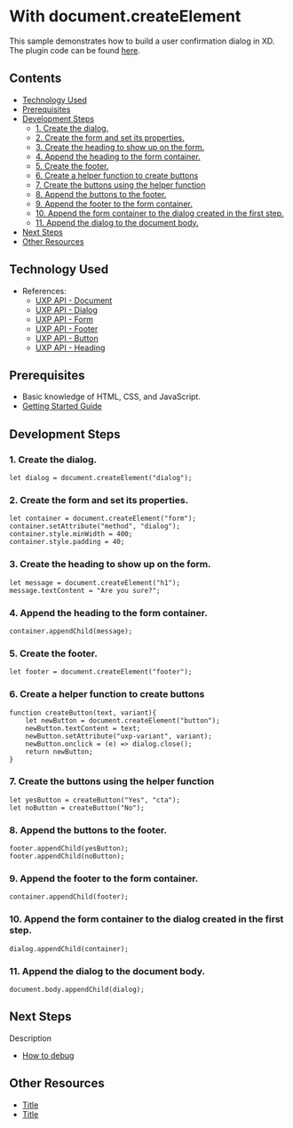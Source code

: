 # With document.createElement

This sample demonstrates how to build a user confirmation dialog in XD. The plugin code can be found [here](https://github.com/AdobeXD/Plugin-Guides/tree/master/Guides/how-to-ask-user-for-confirmation-guide/how-to-ask-user-for-confirmation).

## Contents

* [Technology Used](how-to-ask-user-for-confirmation-guide.md#technology-used)
* [Prerequisites](how-to-ask-user-for-confirmation-guide.md#prerequisites)
* [Development Steps](how-to-ask-user-for-confirmation-guide.md#development-steps)
  * [1. Create the dialog.](how-to-ask-user-for-confirmation-guide.md#1-create-the-dialog)
  * [2. Create the form and set its properties.](how-to-ask-user-for-confirmation-guide.md#2-create-the-form-and-set-its-properties)
  * [3. Create the heading to show up on the form.](how-to-ask-user-for-confirmation-guide.md#3-create-the-heading-to-show-up-on-the-form)
  * [4. Append the heading to the form container.](how-to-ask-user-for-confirmation-guide.md#4-append-the-heading-to-the-form-container)
  * [5. Create the footer.](how-to-ask-user-for-confirmation-guide.md#5-create-the-footer)
  * [6. Create a helper function to create buttons](how-to-ask-user-for-confirmation-guide.md#6-create-a-helper-function-to-create-buttons)
  * [7. Create the buttons using the helper function](how-to-ask-user-for-confirmation-guide.md#7-create-the-buttons-using-the-helper-function)
  * [8. Append the buttons to the footer.](how-to-ask-user-for-confirmation-guide.md#8-append-the-buttons-to-the-footer)
  * [9. Append the footer to the form container.](how-to-ask-user-for-confirmation-guide.md#9-append-the-footer-to-the-form-container)
  * [10. Append the form container to the dialog created in the first step.](how-to-ask-user-for-confirmation-guide.md#10-append-the-form-container-to-the-dialog-created-in-the-first-step)
  * [11. Append the dialog to the document body.](how-to-ask-user-for-confirmation-guide.md#11-append-the-dialog-to-the-document-body)
* [Next Steps](how-to-ask-user-for-confirmation-guide.md#next-steps)
* [Other Resources](how-to-ask-user-for-confirmation-guide.md#other-resources)

## Technology Used

* References: 
  * [UXP API - Document](https://adobe-xd.gitbook.io/plugin-api-reference/uxp-api-reference/dom5-apis/classes/document)
  * [UXP API - Dialog](https://adobe-xd.gitbook.io/plugin-api-reference/uxp-api-reference/dom5-apis/html-elements/htmldialogelement)
  * [UXP API - Form](https://adobe-xd.gitbook.io/plugin-api-reference/uxp-api-reference/dom5-apis/html-elements/htmlhtmlelement)
  * [UXP API - Footer](https://adobe-xd.gitbook.io/plugin-api-reference/uxp-api-reference/dom5-apis/html-elements/htmlhtmlelement)
  * [UXP API - Button](https://adobe-xd.gitbook.io/plugin-api-reference/uxp-api-reference/dom5-apis/html-elements/htmlbuttonelement)    
  * [UXP API - Heading](https://adobe-xd.gitbook.io/plugin-api-reference/uxp-api-reference/dom5-apis/html-elements/htmlhtmlelement)

## Prerequisites

* Basic knowledge of HTML, CSS, and JavaScript.
* [Getting Started Guide](../../getting-started/getting-started-guide.md)

## Development Steps

### 1. Create the dialog.

```text
let dialog = document.createElement("dialog");
```

### 2. Create the form and set its properties.

```text
let container = document.createElement("form");
container.setAttribute("method", "dialog");
container.style.minWidth = 400;
container.style.padding = 40;
```

### 3. Create the heading to show up on the form.

```text
let message = document.createElement("h1");
message.textContent = "Are you sure?";
```

### 4. Append the heading to the form container.

```text
container.appendChild(message);
```

### 5. Create the footer.

```text
let footer = document.createElement("footer");
```

### 6. Create a helper function to create buttons

```text
function createButton(text, variant){
    let newButton = document.createElement("button");
    newButton.textContent = text;
    newButton.setAttribute("uxp-variant", variant);
    newButton.onclick = (e) => dialog.close();
    return newButton;
}
```

### 7. Create the buttons using the helper function

```text
let yesButton = createButton("Yes", "cta");
let noButton = createButton("No");
```

### 8. Append the buttons to the footer.

```text
footer.appendChild(yesButton);
footer.appendChild(noButton);
```

### 9. Append the footer to the form container.

```text
container.appendChild(footer);
```

### 10. Append the form container to the dialog created in the first step.

```text
dialog.appendChild(container);
```

### 11. Append the dialog to the document body.

```text
document.body.appendChild(dialog);
```

## Next Steps

Description

* [How to debug](https://github.com/AdobeXD/Plugin-Guides/tree/a9ce56778e90f9e68bf4ed532cf1d03dcc1e395b/Guides/how-to-ask-user-for-confirmation-guide/how-to-debug/README.md)

## Other Resources

* [Title](https://github.com/AdobeXD/Plugin-Guides/tree/a9ce56778e90f9e68bf4ed532cf1d03dcc1e395b/Guides/how-to-ask-user-for-confirmation-guide/link/README.md)
* [Title](https://github.com/AdobeXD/Plugin-Guides/tree/a9ce56778e90f9e68bf4ed532cf1d03dcc1e395b/Guides/how-to-ask-user-for-confirmation-guide/link/README.md)

